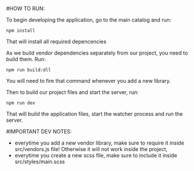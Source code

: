 #HOW TO RUN:

To begin developing the application, go to the main catalog and run:
```
npm install
```
That will install all required depencencies

As we build vendor dependencies separately from our project, you need to build them. Run:
```
npm run build:dll
```
You will need to fire that command whenever you add a new library.

Then to build our project files and start the server, run:
```
npm run dev
```

That will build the application files, start the watcher process and run the server.



#IMPORTANT DEV NOTES:
- everytime you add a new vendor library, make sure to require it inside src/vendors.js file! Otherwise
it will not work inside the project,
- everytime you create a new scss file, make sure to include it inside src/styles/main.scss